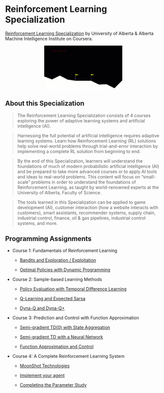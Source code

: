 # Reinforcement Learning Specialization

[Reinforcement Learning Specialization](https://www.coursera.org/specializations/reinforcement-learning) by University of Alberta & Alberta Machine Intelligence Institute on Coursera.

<p align="center"><img width="50%" src="ImplementYourAgent.gif" /></p>

## About this Specialization

> The Reinforcement Learning Specialization consists of 4 courses exploring the power of adaptive learning systems and artificial intelligence (AI).

> Harnessing the full potential of artificial intelligence requires adaptive learning systems. Learn how Reinforcement Learning (RL) solutions help solve real-world problems through trial-and-error interaction by implementing a complete RL solution from beginning to end.

> By the end of this Specialization, learners will understand the foundations of much of modern probabilistic artificial intelligence (AI) and be prepared to take more advanced courses or to apply AI tools and ideas to real-world problems. This content will focus on “small-scale” problems in order to understand the foundations of Reinforcement Learning, as taught by world-renowned experts at the University of Alberta, Faculty of Science.

> The tools learned in this Specialization can be applied to game development (AI), customer interaction (how a website interacts with customers), smart assistants, recommender systems, supply chain, industrial control, finance, oil & gas pipelines, industrial control systems, and more.

## Programming Assignments

- Course 1: Fundamentals of Reinforcement Learning

  - [Bandits and Exploration / Exploitation](https://github.com/TTTTaiga/CMPUT397_Reinforcement_Learning/blob/main/Fundamentals%20of%20Reinforcement%20Learning/Bandits%20and%20Exploration:Exploitation.ipynb)
  
  - [Optimal Policies with Dynamic Programming](https://github.com/TTTTaiga/CMPUT397_Reinforcement_Learning/blob/main/Fundamentals%20of%20Reinforcement%20Learning/Optimal%20Policies%20with%20Dynamic%20Programming.ipynb)

- Course 2: Sample-based Learning Methods
  
  - [Policy Evaluation with Temporal Difference Learning](https://github.com/TTTTaiga/CMPUT397_Reinforcement_Learning/blob/main/Sample-based%20Learning%20Methods/Policy%20Evaluation%20with%20Temporal%20Difference%20Learning%20.ipynb)
  
  - [Q-Learning and Expected Sarsa](https://github.com/TTTTaiga/CMPUT397_Reinforcement_Learning/blob/main/Sample-based%20Learning%20Methods/Q-Learning%20and%20Expected%20Sarsa.ipynb)
  
  - [Dyna-Q and Dyna-Q+](https://github.com/TTTTaiga/CMPUT397_Reinforcement_Learning/blob/main/Sample-based%20Learning%20Methods/Dyna-Q%20and%20Dyna-Q%2B.ipynb)

- Course 3: Prediction and Control with Function Approximation
  
  - [Semi-gradient TD(0) with State Aggregation](https://github.com/TTTTaiga/CMPUT397_Reinforcement_Learning/blob/main/Prediction%20and%20Control%20with%20Function%20Approximation/Semi-gradient%20TD(0)%20with%20State%20Aggregation.ipynb)
  
  - [Semi-gradient TD with a Neural Network](https://github.com/TTTTaiga/CMPUT397_Reinforcement_Learning/blob/main/Prediction%20and%20Control%20with%20Function%20Approximation/Semi-gradient%20TD%20with%20a%20Neural%20Network.ipynb)
  
  - [Function Approximation and Control](https://github.com/TTTTaiga/CMPUT397_Reinforcement_Learning/blob/main/Prediction%20and%20Control%20with%20Function%20Approximation/Function%20Approximation%20and%20Control.ipynb)
  

- Course 4: A Complete Reinforcement Learning System
  
  - [MoonShot Technologies](https://github.com/LucasBoTang/Coursera_Reinforcement_Learning/blob/master/04A_Complete_Reinforcement_Learning_System/01MoonShot_Technologies.ipynb)

  - [Implement your agent](https://github.com/LucasBoTang/Coursera_Reinforcement_Learning/blob/master/04A_Complete_Reinforcement_Learning_System/02Implement_your_agent.ipynb)
  
  - [Completing the Parameter Study](https://github.com/LucasBoTang/Coursera_Reinforcement_Learning/blob/master/04A_Complete_Reinforcement_Learning_System/03Completing_the_Parameter_Study.ipynb)
  
